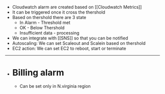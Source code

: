 - Cloudwatch alarm are created based on [[Cloudwatch Metrics]]
- It can be triggered once it cross the thershold
- Based on thershold there are 3 state
	- In Alarm - Threshold met
	- OK - Below Thershold
	- Insufficient data - processing
- We can integrate with [[SNS]] so that you can be notified
- Autoscaling: We can set Scaleout and Scalein based on thershold
- EC2 action: We can set EC2 to reboot, start or terminate
- ---
- # Billing alarm
	- Can be set only in N.virginia region